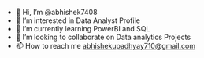 - 👋 Hi, I’m @abhishek7408
- 👀 I’m interested in Data Analyst Profile
- 🌱 I’m currently learning PowerBI and SQL
- 💞️ I’m looking to collaborate on Data analytics Projects
- 📫 How to reach me abhishekupadhyay710@gmail.com

<!---
abhishek7408/abhishek7408 is a ✨ special ✨ repository because its `README.md` (this file) appears on your GitHub profile.
You can click the Preview link to take a look at your changes.
--->
